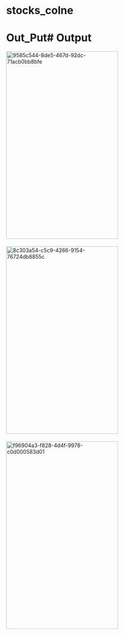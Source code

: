 # stocks_colne

# Out_Put# Output
<img src="https://github.com/user-attachments/assets/c17a9e43-c320-4a90-8ef0-a63c10710c9b" alt="9585c544-8de5-467d-92dc-71acb0bb8bfe" width="300" height="500" style="margin-bottom: 20px;">

<img src="https://github.com/user-attachments/assets/07cde354-db07-4af2-b758-adaa9ef0871f" alt="8c303a54-c5c9-4266-9154-76724db8855c" width="300" height="500" style="margin-bottom: 20px;">

<img src="https://github.com/user-attachments/assets/461ebba6-9ea5-4d11-8406-7fb233b148d5" alt="f96904a3-f828-4d4f-9978-c0d000583d01" width="300" height="500">
